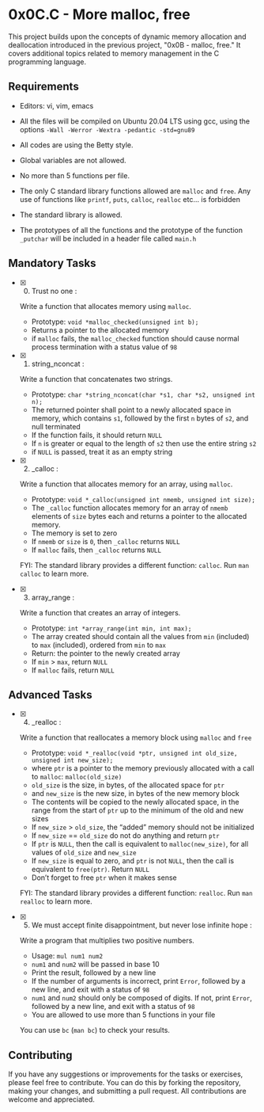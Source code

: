 # 0x0C.C - More malloc, free


This project builds upon the concepts of dynamic memory allocation and deallocation introduced in the previous project, "0x0B - malloc, free." It covers additional topics related to memory management in the C programming language.

## Requirements

-   Editors: vi, vim, emacs
    
-   All the files will be compiled on Ubuntu 20.04 LTS using gcc, using the options  `-Wall -Werror -Wextra -pedantic -std=gnu89`
    
-   All codes are using the Betty style.
    
-   Global variables are not allowed.
    
-   No more than 5 functions per file.
- The only C standard library functions allowed are `malloc` and `free`. Any use of functions like `printf`, `puts`, `calloc`, `realloc` etc… is forbidden
-   The standard library is allowed.

-   The prototypes of all the functions and the prototype of the function  `_putchar`  will be included in a header file called  `main.h`
    

## Mandatory Tasks

- [x] 0. Trust no one :

	Write a function that allocates memory using `malloc`.

	-   Prototype: `void *malloc_checked(unsigned int b);`
	-   Returns a pointer to the allocated memory
	-   if `malloc` fails, the `malloc_checked` function should cause normal process termination with a status value of `98`

- [x] 1. string_nconcat : 

	Write a function that concatenates two strings.

	-   Prototype: `char *string_nconcat(char *s1, char *s2, unsigned int n);`
	-   The returned pointer shall point to a newly allocated space in memory, which contains `s1`, followed by the first `n` bytes of `s2`, and null terminated
	-   If the function fails, it should return `NULL`
	-   If `n` is greater or equal to the length of `s2` then use the entire string `s2`
	-   if `NULL` is passed, treat it as an empty string

- [x] 2. _calloc : 

	Write a function that allocates memory for an array, using `malloc`.

	-   Prototype: `void *_calloc(unsigned int nmemb, unsigned int size);`
	-   The `_calloc` function allocates memory for an array of `nmemb` elements of `size` bytes each and returns a pointer to the allocated memory.
	-   The memory is set to zero
	-   If `nmemb` or `size` is `0`, then `_calloc` returns `NULL`
	-   If `malloc` fails, then `_calloc` returns `NULL`

	FYI: The standard library provides a different function: `calloc`. Run `man calloc` to learn more.

- [x] 3. array_range : 

	Write a function that creates an array of integers.

	-   Prototype: `int *array_range(int min, int max);`
	-   The array created should contain all the values from `min` (included) to `max` (included), ordered from `min` to `max`
	-   Return: the pointer to the newly created array
	-   If `min` > `max`, return `NULL`
	-   If `malloc` fails, return `NULL`

## Advanced Tasks

- [x] 4. _realloc :
	
	Write a function that reallocates a memory block using `malloc` and `free`

	-   Prototype: `void *_realloc(void *ptr, unsigned int old_size, unsigned int new_size);`
	-   where `ptr` is a pointer to the memory previously allocated with a call to `malloc`: `malloc(old_size)`
	-   `old_size` is the size, in bytes, of the allocated space for `ptr`
	-   and `new_size` is the new size, in bytes of the new memory block
	-   The contents will be copied to the newly allocated space, in the range from the start of `ptr` up to the minimum of the old and new sizes
	-   If `new_size` > `old_size`, the “added” memory should not be initialized
	-   If `new_size` == `old_size` do not do anything and return `ptr`
	-   If `ptr` is `NULL`, then the call is equivalent to `malloc(new_size)`, for all values of `old_size` and `new_size`
	-   If `new_size` is equal to zero, and `ptr` is not `NULL`, then the call is equivalent to `free(ptr)`. Return `NULL`
	-   Don’t forget to free `ptr` when it makes sense

	FYI: The standard library provides a different function: `realloc`. Run `man realloc` to learn more.

- [x] 5. We must accept finite disappointment, but never lose infinite hope : 

	Write a program that multiplies two positive numbers.

	-   Usage: `mul num1 num2`
	-   `num1` and `num2` will be passed in base 10
	-   Print the result, followed by a new line
	-   If the number of arguments is incorrect, print `Error`, followed by a new line, and exit with a status of `98`
	-   `num1` and `num2` should only be composed of digits. If not, print `Error`, followed by a new line, and exit with a status of `98`
	-   You are allowed to use more than 5 functions in your file

	You can use `bc` (`man bc`) to check your results.


## Contributing

If you have any suggestions or improvements for the tasks or exercises, please feel free to contribute. You can do this by forking the repository, making your changes, and submitting a pull request. All contributions are welcome and appreciated.